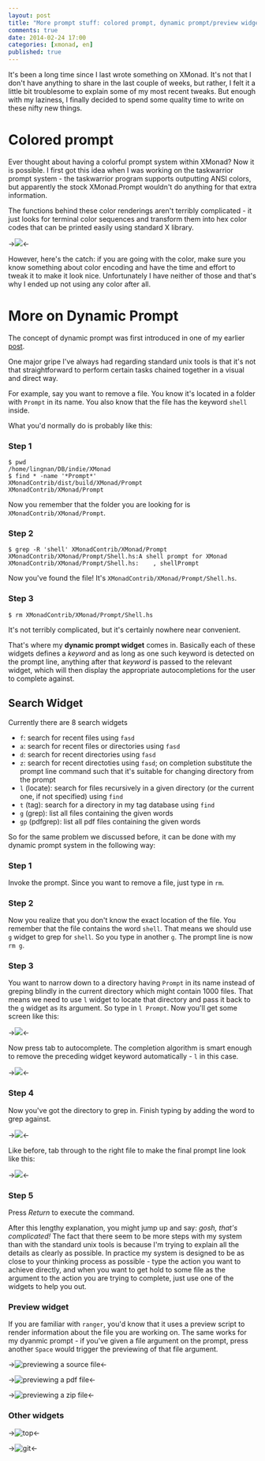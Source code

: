 ```yaml
---
layout: post
title: "More prompt stuff: colored prompt, dynamic prompt/preview widget"
comments: true
date: 2014-02-24 17:00
categories: [xmonad, en]
published: true
---
```


It's been a long time since I last wrote something on XMonad. It's not that I don't have anything to share in the last couple of weeks, but rather, I felt it a little bit troublesome to explain some of my most recent tweaks. But enough with my laziness, I finally decided to spend some quality time to write on these nifty new things.

Colored prompt
==============

Ever thought about having a colorful prompt system within XMonad? Now it is possible. I first got this idea when I was working on the taskwarrior prompt system - the taskwarrior program supports outputting ANSI colors, but apparently the stock XMonad.Prompt wouldn't do anything for that extra information. 

The functions behind these color renderings aren't terribly complicated - it just looks for terminal color sequences and transform them into hex color codes that can be printed easily using standard X library.

->![](/images/xmonad/colored_prompt.png)<-

However, here's the catch: if you are going with the color, make sure you know something about color encoding and have the time and effort to tweak it to make it look nice. Unfortunately I have neither of those and that's why I ended up not using any color after all.

More on Dynamic Prompt
======================

The concept of dynamic prompt was first introduced in one of my earlier [post](/blog/2014/01/06/supercharge-your-xmonad-colored-tabs-dynamic-prompt-window-slash-workspace-insert-position/).

One major gripe I've always had regarding standard unix tools is that it's not that straightforward to perform certain tasks chained together in a visual and direct way.

For example, say you want to remove a file. You know it's located in a folder with `Prompt` in its name. You also know that the file has the keyword `shell` inside.

What you'd normally do is probably like this:

### Step 1

```
$ pwd
/home/lingnan/DB/indie/XMonad
$ find * -name '*Prompt*'
XMonadContrib/dist/build/XMonad/Prompt
XMonadContrib/XMonad/Prompt
```

Now you remember that the folder you are looking for is `XMonadContrib/XMonad/Prompt`.

### Step 2

```
$ grep -R 'shell' XMonadContrib/XMonad/Prompt
XMonadContrib/XMonad/Prompt/Shell.hs:A shell prompt for XMonad
XMonadContrib/XMonad/Prompt/Shell.hs:    , shellPrompt
```

Now you've found the file! It's `XMonadContrib/XMonad/Prompt/Shell.hs`. 

### Step 3

```
$ rm XMonadContrib/XMonad/Prompt/Shell.hs
```

It's not terribly complicated, but it's certainly nowhere near convenient.

That's where my **dynamic prompt widget** comes in. Basically each of these widgets defines a *keyword* and as long as one such keyword is detected on the prompt line, anything after that *keyword* is passed to the relevant widget, which will then display the appropriate autocompletions for the user to complete against. 

Search Widget
-------------

Currently there are 8 search widgets

* `f`: search for recent files using `fasd`
* `a`: search for recent files or directories using `fasd`
* `d`: search for recent directories using `fasd`
* `z`: search for recent directoties using `fasd`; on completion substitute the prompt line command such that it's suitable for changing directory from the prompt
* `l` (locate): search for files recursively in a given directory (or the current one, if not specified) using `find`
* `t` (tag): search for a directory in my tag database using `find`
* `g` (grep): list all files containing the given words
* `gp` (pdfgrep): list all pdf files containing the given words

So for the same problem we discussed before, it can be done with my dynamic prompt system in the following way:

### Step 1 

Invoke the prompt. Since you want to remove a file, just type in `rm`.

### Step 2

Now you realize that you don't know the exact location of the file. You remember that the file contains the word `shell`. That means we should use `g` widget to grep for `shell`. So you type in another `g`. The prompt line is now `rm g`.

### Step 3

You want to narrow down to a directory having `Prompt` in its name instead of greping blindly in the current directory which might contain 1000 files. That means we need to use `l` widget to locate that directory and pass it back to the `g` widget as its argument. So type in `l Prompt`. Now you'll get some screen like this:


->![](/images/xmonad/widget1.png)<-

Now press tab to autocomplete. The completion algorithm is smart enough to remove the preceding widget keyword automatically - `l` in this case.

->![](/images/xmonad/widget2.png)<-

### Step 4

Now you've got the directory to grep in. Finish typing by adding the word to grep against.

->![](/images/xmonad/widget3.png)<-

Like before, tab through to the right file to make the final prompt line look like this:

->![](/images/xmonad/widget4.png)<-

### Step 5

Press *Return* to execute the command.


After this lengthy explanation, you might jump up and say: *gosh, that's complicated!* The fact that there seem to be more steps with my system than with the standard unix tools is because I'm trying to explain all the details as clearly as possible. In practice my system is designed to be as close to your thinking process as possible - type the action you want to achieve directly, and when you want to get hold to some file as the argument to the action you are trying to complete, just use one of the widgets to help you out.

### Preview widget

If you are familiar with `ranger`, you'd know that it uses a preview script to render information about the file you are working on. The same works for my dyanmic prompt - if you've given a file argument on the prompt, press another `Space` would trigger the previewing of that file argument.

->![previewing a source file](/images/xmonad/widget_preview_source.png)<-

->![previewing a pdf file](/images/xmonad/widget_preview_pdf.png)<-

->![previewing a zip file](/images/xmonad/widget_preview_zip.png)<-

### Other widgets

->![top](/images/xmonad/widget_top.png)<-

->![git](/images/xmonad/widget_git.png)<-
